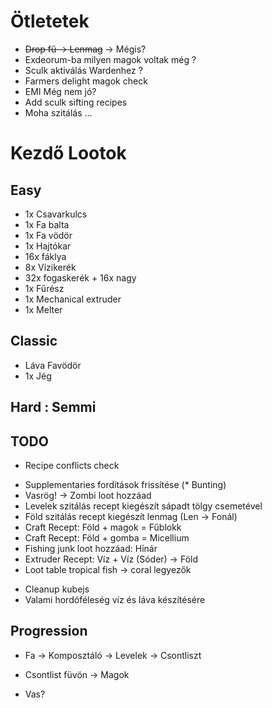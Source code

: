 # Ötletetek

- ~~Drop fű -> Lenmag~~ -> Mégis?
- Exdeorum-ba milyen magok voltak még ?
- Sculk aktiválás Wardenhez ?
- Farmers delight magok check
- EMI Még nem jó?
- Add sculk sifting recipes
- Moha szitálás ...

# Kezdő Lootok

## Easy
 - 1x Csavarkulcs
 - 1x Fa balta
 - 1x Fa vödör
 - 1x Hajtókar
 - 16x fáklya
 - 8x Vízikerék
 - 32x fogaskerék + 16x nagy
 - 1x Fűrész
 - 1x Mechanical extruder
 - 1x Melter

## Classic
 - Láva Favödör
 - 1x Jég

## Hard : Semmi

## TODO
- Recipe conflicts check
+ Supplementaries fordítások frissítése (* Bunting)
+ Vasrög! -> Zombi loot hozzáad
+ Levelek szitálás recept kiegészít sápadt tölgy csemetével
+ Föld szitálás recept kiegészít lenmag (Len -> Fonál)
+ Craft Recept: Föld + magok = Fűblokk
+ Craft Recept: Föld + gomba = Micellium
+ Fishing junk loot hozzáad: Hínár
+ Extruder Recept: Víz + Víz (Sóder) -> Föld
+ Loot table tropical fish -> coral legyezők
- Cleanup kubejs
- Valami hordóféleség víz és láva készítésére

## Progression
- Fa -> Komposztáló -> Levelek -> Csontliszt
- Csontlist füvön -> Magok

- Vas?
